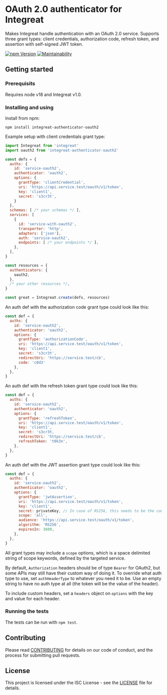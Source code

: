 # OAuth 2.0 authenticator for Integreat

Makes Integreat handle authentication with an OAuth 2.0 service. Supports three
grant types: client credentials, authorization code, refresh token, and
assertion with self-signed JWT token.

[![npm Version](https://img.shields.io/npm/v/integreat-authenticator-oauth2.svg)](https://www.npmjs.com/package/integreat-authenticator-oauth2)
[![Maintainability](https://qlty.sh/badges/7e327693-fe6d-4122-845b-cd1571030f73/maintainability.svg)](https://qlty.sh/gh/integreat-io/projects/integreat-authenticator-oauth2)

## Getting started

### Prerequisits

Requires node v18 and Integreat v1.0.

### Installing and using

Install from npm:

```
npm install integreat-authenticator-oauth2
```

Example setup with client credentials grant type:

```javascript
import Integreat from 'integreat'
import oauth2 from 'integreat-authenticator-oauth2'

const defs = {
  auths: {
    id: 'service-oauth2',
    authenticator: 'oauth2',
    options: {
      grantType: 'clientCredential',
      uri: 'https://api.service.test/oauth/v1/token',
      key: 'client1',
      secret: 's3cr3t',
    }
  },
  schemas: [ /* your schemas */ ],
  services: [
    {
      id: 'service-with-oauth2',
      transporter: 'http',
      adapters: ['json'],
      auth: 'service-oauth2',
      endpoints: [ /* your endpoints */ ],
    },
  ],
}

const resources = {
  authenticators: {
    oauth2,
  },
  /* your other resources */,
}

const great = Integreat.create(defs, resources)
```

An auth def with the authorization code grant type could look like this:

```javascript
const def = {
  auths: {
    id: 'service-oauth2',
    authenticator: 'oauth2',
    options: {
      grantType: 'authorizationCode',
      uri: 'https://api.service.test/oauth/v1/token',
      key: 'client1',
      secret: 's3cr3t',
      redirectUri: 'https://service.test/cb',
      code: 'c0d3'
    },
  },
}
```

An auth def with the refresh token grant type could look like this:

```javascript
const def = {
  auths: {
    id: 'service-oauth2',
    authenticator: 'oauth2',
    options: {
      grantType: 'refreshToken',
      uri: 'https://api.service.test/oauth/v1/token',
      key: 'client1',
      secret: 's3cr3t,
      redirectUri: 'https://service.test/cb',
      refreshToken: 't0k3n',
    },
  },
}
```

An auth def with the JWT assertion grant type could look like this:

```javascript
const def = {
  auths: {
    id: 'service-oauth2',
    authenticator: 'oauth2',
    options: {
      grantType: 'jwtAssertion',
      uri: 'https://api.service.test/oauth/v1/token',
      key: 'client1',
      secret: privateKey, // In case of RS256, this needs to be the complete private key file
      scope: 'all',
      audience: 'https://api.service.test/oauth/v1/token',
      algorithm: 'RS256',
      expiresIn: 3600,
    },
  },
}
```

All grant types may include a `scope` options, which is a space delimited
string of scope keywords, defined by the targeted service.

By default, `Authorization` headers should be of type `Bearer` for OAuth2, but
some APIs may still have their custom way of doing it. To override what auth
type to use, set `authHeaderType` to whatever you need it to be. Use an empty
string to have no auth type at all (the token will be the value of the header).

To include custom headers, set a `headers` object on `options` with the key
and value for each header.

### Running the tests

The tests can be run with `npm test`.

## Contributing

Please read
[CONTRIBUTING](https://github.com/integreat-io/integreat-authenticator-oauth2/blob/master/CONTRIBUTING.md)
for details on our code of conduct, and the process for submitting pull
requests.

## License

This project is licensed under the ISC License - see the
[LICENSE](https://github.com/integreat-io/integreat-authenticator-oauth2/blob/master/LICENSE)
file for details.
